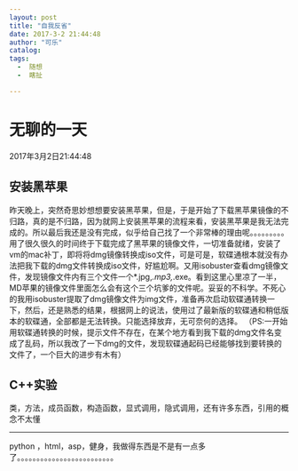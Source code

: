 ```yaml
---
layout: post
title: "自我反省"
date: 2017-3-2 21:44:48
author: "可乐"
catalog:
tags:
  -  随想
  -  瞎扯

---
```







# 无聊的一天
2017年3月2日21:44:48
## 安装黑苹果
昨天晚上，突然奇思妙想想要安装黑苹果，但是，于是开始了下载黑苹果镜像的不归路，真的是不归路，因为就网上安装黑苹果的流程来看，安装黑苹果是我无法完成的。所以最后我还是没有完成，似乎给自己找了一个非常棒的理由呢。。。。。。。。。   
用了很久很久的时间终于下载完成了黑苹果的镜像文件，一切准备就绪，安装了vm的mac补丁，即将将dmg镜像转换成iso文件，可是可是，软碟通根本就没有办法把我下载的dmg文件转换成iso文件，好尴尬啊。又用isobuster查看dmg镜像文件，发现镜像文件内有三个文件一个*.jpg,*.mp3,*.exe。看到这里心里凉了一半，MD苹果的镜像文件里面怎么会有这个三个坑爹的文件呢。妥妥的不科学。不死心的我用isobuster提取了dmg镜像文件为img文件，准备再次启动软碟通转换一下，然后，还是熟悉的结果，根据网上的说法，使用过了最新版的软碟通和稍低版本的软碟通，全部都是无法转换。只能选择放弃，无可奈何的选择。
（PS:一开始用软碟通转换的时候，提示文件不存在，在某个地方看到我下载的dmg文件名变成了乱码，所以我改了一下dmg的文件，发现软碟通起码已经能够找到要转换的文件了，一个巨大的进步有木有）
## C++实验
类，方法，成员函数，构造函数，显式调用，隐式调用，还有许多东西，引用的概念不太懂   

-----------------------------------------
python ，html，asp，健身，我做得东西是不是有一点多了。。。。。。。。。。。。。。。。。。。。。。。。。